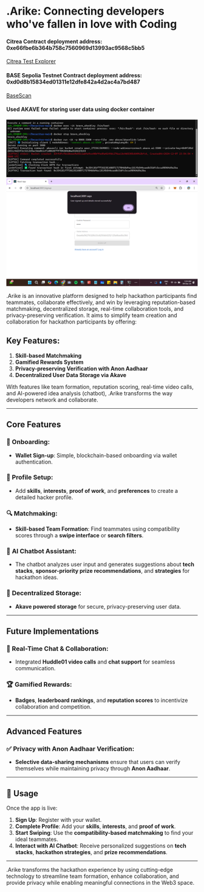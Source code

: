 # .Arike: Connecting developers who've fallen in love with Coding

#### Citrea Contract deployment address: 0xe66fbe6b364b758c7560969d13993ac9568c5bb5
[Citrea Test Explorer](https://explorer.testnet.citrea.xyz/address/0xE66Fbe6b364b758c7560969d13993aC9568c5Bb5)

#### BASE Sepolia Testnet Contract deployment address: 0xd0d8b15834ed01311e12dfe842a4d2ac4a7bd487
[BaseScan](https://sepolia.basescan.org/address/0xd0d8b15834ed01311e12dfe842a4d2ac4a7bd487)

#### Used AKAVE for storing user data using docker container
![akaveDocker](./images/akavedocker.png)
![akaveUserStorage](./images/akaveuserstorage.png)

.Arike is an innovative platform designed to help hackathon participants find teammates, collaborate effectively, and win by leveraging reputation-based matchmaking, decentralized storage, real-time collaboration tools, and privacy-preserving verification. It aims to simplify team creation and collaboration for hackathon participants by offering:

## Key Features:
1. **Skill-based Matchmaking**
2. **Gamified Rewards System**
3. **Privacy-preserving Verification with Anon Aadhaar**
4. **Decentralized User Data Storage via Akave**

With features like team formation, reputation scoring, real-time video calls, and AI-powered idea analysis (chatbot), .Arike transforms the way developers network and collaborate.

---

## Core Features

### 📝 Onboarding:
- **Wallet Sign-up**: Simple, blockchain-based onboarding via wallet authentication.

### 👤 Profile Setup:
- Add **skills**, **interests**, **proof of work**, and **preferences** to create a detailed hacker profile.

### 🔍 Matchmaking:
- **Skill-based Team Formation**: Find teammates using compatibility scores through a **swipe interface** or **search filters**.

### 🤖 **AI Chatbot Assistant**:
- The chatbot analyzes user input and generates suggestions about **tech stacks**, **sponsor-priority prize recommendations**, and **strategies** for hackathon ideas.

### 🔗 **Decentralized Storage**:
- **Akave powered storage** for secure, privacy-preserving user data.

---

## Future Implementations

### 💬 Real-Time Chat & Collaboration:
- Integrated **Huddle01 video calls** and **chat support** for seamless communication.

### 🏆 **Gamified Rewards**:
- **Badges**, **leaderboard rankings**, and **reputation scores** to incentivize collaboration and competition.

---

## Advanced Features

### ✅ **Privacy with Anon Aadhaar Verification**:
- **Selective data-sharing mechanisms** ensure that users can verify themselves while maintaining privacy through **Anon Aadhaar**.

---

## 🚀 Usage

Once the app is live:

1. **Sign Up**: Register with your wallet.
2. **Complete Profile**: Add your **skills**, **interests**, and **proof of work**.
3. **Start Swiping**: Use the **compatibility-based matchmaking** to find your ideal teammates.
4. **Interact with AI Chatbot**: Receive personalized suggestions on **tech stacks**, **hackathon strategies**, and **prize recommendations**.

---

.Arike transforms the hackathon experience by using cutting-edge technology to streamline team formation, enhance collaboration, and provide privacy while enabling meaningful connections in the Web3 space.






